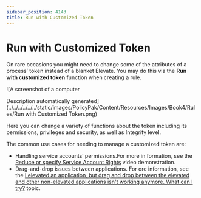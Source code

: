 ```yaml
---
sidebar_position: 4143
title: Run with Customized Token
---
```


# Run with Customized Token

On rare occasions you might need to change some of the attributes of a process’ token instead of a blanket Elevate. You may do this via the **Run with customized token** function when creating a rule.

![A screenshot of a computer

Description automatically generated](../../../../../../static/images/PolicyPak/Content/Resources/Images/Book4/Rules/Run with Customized Token.png)

Here you can change a variety of functions about the token including its permissions, privileges and security, as well as Integrity level.

The common use cases for needing to manage a customized token are:

* Handling service accounts’ permissions.For more in formation, see the [Reduce or specify Service Account Rights](../../Video/LeastPrivilege/BestPractices/ServiceAccountRights "Reduce or specify Service Account Rights") video demonstration.
* Drag-and-drop issues between applications. For ore information, see the [I elevated an application, but drag and drop between the elevated and other non-elevated applications isn't working anymore. What can I try?](../Elevate/DragDrop "I elevated an application, but drag and drop between the elevated and other non-elevated applications isn't working anymore. What can I try?") topic.